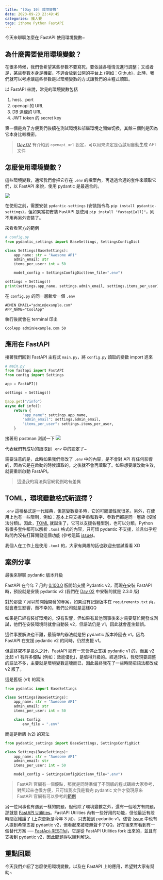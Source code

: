 ```yaml
---
title: "[Day 10] 環境變數"
date: 2023-09-23 23:49:45
categories: 鐵人賽
tags: ithome Python FastAPI
---
```

今天來聊聊怎麼在 FastAPI 使用環境變數~
<!-- more -->

## 為什麼需要使用環境變數？
在很多時候，我們會希望某些參數不要寫死，要依據各種情況進行調整；又或者是，某些參數本身是機密，不適合放到公開的平台上 (例如：Github)，此時，我們就可以考慮讓這些參數是以環境變數的方式讓我們的主程式讀取。

以 FastAPI 來說，常見的環境變數包括
1. host、port
2. openapi 的 URL
3. DB 連線的 URL
4. JWT token 的 secret key

第一個是為了方便我們後續在測試環境和部屬環境之間做切換，其餘三個則是因為它本身比較機密。

> [Day 07](https://ithelp.ithome.com.tw/articles/10323496) 有介紹到 `openapi_url` 設定，可以用來決定是否啟用自動生成 API 文件

## 怎麼使用環境變數？
這些環境變數，通常我們會把它存在 `.env` 的檔案內，再透過合適的套件來讀取它們，以 FastAPI 來說，使用 pydantic 是最適合的。

![](https://repository-images.githubusercontent.com/90194616/6d31d0d9-6770-4cbc-90d5-a611662126ee)

在使用之前，需要安裝 `pydantic-settings` (安裝指令為 `pip install pydantic-settings`)，但如果當初安裝 FastAPI 是使用 `pip install "fastapi[all]"`，則不用再另外安裝了。

來看看官方的範例
```python
# config.py
from pydantic_settings import BaseSettings, SettingsConfigDict

class Settings(BaseSettings):
    app_name: str = "Awesome API"
    admin_email: str
    items_per_user: int = 50

    model_config = SettingsConfigDict(env_file=".env")

settings = Settings()
print(settings.app_name, settings.admin_email, settings.items_per_user)
```

在 `config.py` 的同一層新增一個 `.env`
```
ADMIN_EMAIL="admin@example.com"
APP_NAME="CoolApp"
```

執行後就會在 terminal 印出 
```shell
CoolApp admin@example.com 50
```

## 應用在 FastAPI

接著我們回到 FastAPI 主程式 `main.py`，將 `config.py` 讀取的變數 import 進來
```python
# main.py
from fastapi import FastAPI
from config import Settings

app = FastAPI()

settings = Settings()

@app.get("/info")
async def info():
    return {
        "app_name": settings.app_name,
        "admin_email": settings.admin_email,
        "items_per_user": settings.items_per_user,
    }
```

接著用 postman 測試一下
![](https://firebasestorage.googleapis.com/v0/b/images-7e754.appspot.com/o/ithome%2F10_postman_1.PNG?alt=media&token=1dfab4a8-96b8-4144-b554-04a3945239ab)

代表我們有成功的讀取到 `.env` 中的設定了~

需要注意的是，此時如果我們修改了 `.env` 中的內容，是不會對 API 有任何影響的，因為它是在啟動的時候讀取的，之後就不會再讀取了。如果想要讓改動生效，就要重新啟動 FastAPI。

> 這邊我的寫法與官網範例略有差異

## TOML，環境變數格式新選擇？
`.env` 這種格式是一代經典，但當變數變多時，它的可閱讀性就很差。另外，在使用上也有一些限制，例如：基本上只支援字串和數字、參數們都是同一層級 (沒辦法分類)。因此，[TOML](https://toml.io/en/) 就誕生了，它可以支援各種型別，也可以分類。Python 有很多套件都可以解析 `.toml` 格式的內容，只可惜 pydantic 不支援，並且似乎短時間內沒有打算開發這個功能 (參考這篇 [issue](https://github.com/pydantic/pydantic/issues/2335))。

我個人在工作上是使用 `.toml` 的，大家有興趣的話也歡迎去嘗試看看 XD

## 案例分享
最後來聊聊 pydantic 版本升級

FastAPI 在今年 7 月的 [0.100.0](https://github.com/tiangolo/fastapi/releases/tag/0.100.0) 版開始支援 Pydantic v2，而現在安裝 FastAPI 時，預設就是安裝 pydantic v2 (我們在 [Day 02](https://ithelp.ithome.com.tw/articles/10318806) 中安裝的就是 2.3.0 版)

對於那些 7 月以前開始開發的專案，如果沒有記錄版本在 `requirements.txt` 內，就會產生影響，而不幸的，我們公司就是這樣QQ

如果是已經有裝好環境的，沒有影響，但如果有其他同事後來才需要幫忙開發或測試，他們在安裝環境時就會自動裝 v2，但語法仍是 v1，因此就會產生錯誤。

這件事要解決也不難，最簡單的辦法就是把 pydantic 版本降回去 v1，因為 FastAPI 在支援 pydantic v2 的同時，仍然支援 v1。

但這終究不是長久之計，FastAPI 總有一天會停止支援 pydantic v1 的，而且 v2 比起 v1 有許多優點 (例如：效能優化)，是值得升級的。經過評估，我發現要調整的語法不多，主要就是環境變數這塊而已，因此最終我花了一些時間把語法都改成 v2 版了。

這是舊版 (v1) 的寫法
```python
from pydantic import BaseSettings

class Settings(BaseSettings):
    app_name: str = "Awesome API"
    admin_email: str
    items_per_user: int = 50

    class Config:
        env_file = ".env"
```

而這是新版 (v2) 的寫法
```python
from pydantic_settings import BaseSettings, SettingsConfigDict

class Settings(BaseSettings):
    app_name: str = "Awesome API"
    admin_email: str
    items_per_user: int = 50

    model_config = SettingsConfigDict(env_file=".env")
```

> FastAPI 官網有一個優點，那就是同時準備了不同版的程式碼給大家參考，對照起來也很方便，只可惜我次我是看完 pydantic 文件才發現原來 FastAPI 官網有可以參考的[範例](https://fastapi.tiangolo.com/advanced/settings/#read-settings-from-env)


另一位同事也有遇到一樣的問題，但他除了環境變數之外，還有一個地方有問題，那就是 [FastAPI Utilities](https://fastapi-utils.davidmontague.xyz/)。FastAPI Utilities 內有一些好用的功能，但他最近有段時間沒維護了 (上次更新是今年 3 月)，只支援到 pydantic v1。儘管 [Issue](https://github.com/dmontagu/fastapi-utils/issues/276) 中也有人提到希望支援 pydantic v2，但看起來被發無聲卡了QQ。好在後來有看到有一個替代方案 ── [FastApi-RESTful](https://github.com/yuval9313/FastApi-RESTful)，它是從 FastAPI Utilities fork 出來的，並且有支援到 pydantic v2，因此問題得以順利解決。

## 重點回顧

今天我們介紹了怎麼使用環境變數，以及在 FastAPI 上的應用，希望對大家有幫助~
